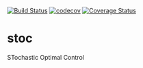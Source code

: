 [![Build Status](https://travis-ci.org/yoon-gu/stoc.svg?branch=master)](https://travis-ci.org/yoon-gu/stoc)
[![codecov](https://codecov.io/gh/yoon-gu/stoc/branch/master/graph/badge.svg)](https://codecov.io/gh/yoon-gu/stoc)
[![Coverage Status](https://coveralls.io/repos/github/yoon-gu/stoc/badge.svg)](https://coveralls.io/github/yoon-gu/stoc)
# stoc
STochastic Optimal Control
